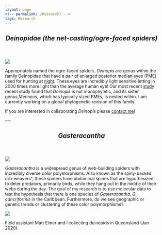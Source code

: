 ```yaml
---
layout: page
<!-- permalink: /Research/ -->
tags: Research
---
```

 
<header>
    <h2><i>Deinopidae (the net-casting/ogre-faced spiders)</i></h2>
      </header>   

![](https://user-images.githubusercontent.com/21958390/44419031-0aaae380-a548-11e8-85b1-6df2373e670a.jpg)

<p> Appropriately named the ogre-faced spiders, <i>Deinopis</i> are genus within the family Deinopidae that have a pair of enlarged posterior median eyes (PME) used for hunting at <a href="http://www.dailymail.co.uk/sciencetech/article-3595122/The-spider-NIGHTVISION-goggles-Arachnid-uses-enlarged-eyes-help-hunt-prey-ground-night.html">night</a>. These eyes are incredibly light sensitive letting in 2000 times more light than the average human eye! Our most recent <a href=" https://doi.org/10.1111/jbi.13431">study</a> recent study found that <i>Deinopis</i> is not monophyletic, and its sister genus,<i>Menneus</i>, which has typically sized PMEs, is nested within. I am currently working on a global phylogenetic revision of this family.  </p>

<p> If you are interested in collaborating <i>Deinopis</i> please <a href="mailto:chamberlandlisa8@gmail.com">contact me</a>! </p>
---


  <header>
    <h2><i>Gasteracantha</i></h2>
      </header>  

![](https://cloud.githubusercontent.com/assets/21958390/22332417/d1d81346-e39e-11e6-8586-9d740dd0435e.jpg) 

<p> <i>Gasteracantha</i> is a widespread genus of web-building spiders with incredibly diverse color polymorphisms. Also known as the spiny-backed orb-weavers", these spiders have abdominal spines that are hypothesized to deter predators, primarily birds, while they hang out in the middle of their webs during the day. The goal of my research is to use molecular data to test the hypothesis that there is one species of <i>Gasteracantha</i>, <i>G. cancriformis</i> in the Caribbean. Furthermore, do we see geographic or genetic trends or clustering of these color polymorphisms?
    </p>

![](https://user-images.githubusercontent.com/21958390/85877220-cec8b100-b7a4-11ea-9073-69711796d8dc.jpg)
<p>Field assistant Matt Elmer and I collecting deinopids in Queensland (Jan 2020). </p>

